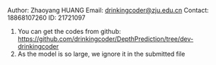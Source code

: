 Author: Zhaoyang HUANG
Email:  drinkingcoder@zju.edu.cn
Contact: 18868107260
ID: 21721097

1. You can get the codes from github: https://github.com/drinkingcoder/DepthPrediction/tree/dev-drinkingcoder
2. As the model is so large, we ignore it in the submitted file
